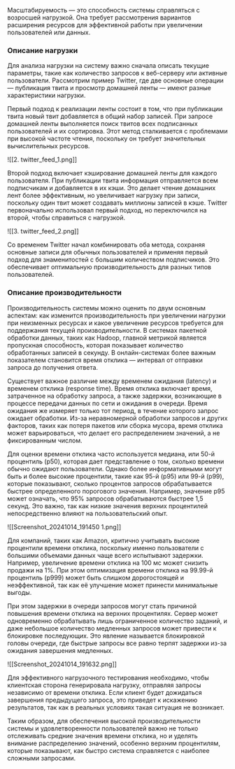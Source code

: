 Масштабируемость — это способность системы справляться с возросшей нагрузкой. Она требует рассмотрения вариантов расширения ресурсов для эффективной работы при увеличении пользователей или данных.
### Описание нагрузки
Для анализа нагрузки на систему важно сначала описать текущие параметры, такие как количество запросов к веб-серверу или активные пользователи. Рассмотрим пример Twitter, где две основные операции — публикация твита и просмотр домашней ленты — имеют разные характеристики нагрузки.

Первый подход к реализации ленты состоит в том, что при публикации твита новый твит добавляется в общий набор записей. При запросе домашней ленты выполняется поиск твитов всех подписанных пользователей и их сортировка. Этот метод сталкивается с проблемами при высокой частоте чтения, поскольку он требует значительных вычислительных ресурсов.

![[2. twitter_feed_1.png]]

Второй подход включает кэширование домашней ленты для каждого пользователя. При публикации твита информация отправляется всем подписчикам и добавляется в их кэши. Это делает чтение домашних лент более эффективным, но увеличивает нагрузку при записи, поскольку один твит может создавать миллионы записей в кэше. Twitter первоначально использовал первый подход, но переключился на второй, чтобы справиться с нагрузкой.

![[3. twitter_feed_2.png]]

Со временем Twitter начал комбинировать оба метода, сохраняя основные записи для обычных пользователей и применяя первый подход для знаменитостей с большим количеством подписчиков. Это обеспечивает оптимальную производительность для разных типов пользователей.

### Описание производительности

Производительность системы можно оценить по двум основным аспектам: как изменится производительность при увеличении нагрузки при неизменных ресурсах и какое увеличение ресурсов требуется для поддержания текущей производительности. В системах пакетной обработки данных, таких как Hadoop, главной метрикой является пропускная способность, которая показывает количество обработанных записей в секунду. В онлайн-системах более важным показателем становится время отклика — интервал от отправки запроса до получения ответа.

Существует важное различие между временем ожидания (latency) и временем отклика (response time). Время отклика включает время, затраченное на обработку запроса, а также задержки, возникающие в процессе передачи данных по сети и ожидания в очереди. Время ожидания же измеряет только тот период, в течение которого запрос ожидает обработки. Из-за неравномерной обработки запросов и других факторов, таких как потеря пакетов или сборка мусора, время отклика может варьироваться, что делает его распределением значений, а не фиксированным числом.

Для оценки времени отклика часто используется медиана, или 50-й процентиль (p50), которая дает представление о том, сколько времени обычно ожидают пользователи. Однако более информативными могут быть и более высокие процентили, такие как 95-й (p95) или 99-й (p99), которые показывают, сколько процентов запросов обрабатывается быстрее определенного порогового значения. Например, значение p95 может означать, что 95% запросов обрабатываются быстрее 1,5 секунд. Это важно, так как низкие значения верхних процентилей непосредственно влияют на пользовательский опыт.

![[Screenshot_20241014_191450 1.png]]

Для компаний, таких как Amazon, критично учитывать высокие процентили времени отклика, поскольку именно пользователи с большими объемами данных чаще всего испытывают задержки. Например, увеличение времени отклика на 100 мс может снизить продажи на 1%. При этом оптимизация времени отклика на 99.99-й процентиль (p999) может быть слишком дорогостоящей и неэффективной, так как её улучшение может принести минимальные выгоды.

При этом задержки в очереди запросов могут стать причиной повышения времени отклика на верхних процентилях. Сервер может одновременно обрабатывать лишь ограниченное количество заданий, и даже небольшое количество медленных запросов может привести к блокировке последующих. Это явление называется блокировкой головы очереди, где быстрые запросы все равно терпят задержки из-за ожидания завершения медленных.

![[Screenshot_20241014_191632.png]]

Для эффективного нагрузочного тестирования необходимо, чтобы клиентская сторона генерировала нагрузку, отправляя запросы независимо от времени отклика. Если клиент будет дожидаться завершения предыдущего запроса, это приведет к искажению результатов, так как в реальных условиях такая ситуация не возникает.

Таким образом, для обеспечения высокой производительности системы и удовлетворенности пользователей важно не только отслеживать средние значения времени отклика, но и уделять внимание распределению значений, особенно верхним процентилям, которые показывают, как быстро система справляется с наиболее сложными запросами.